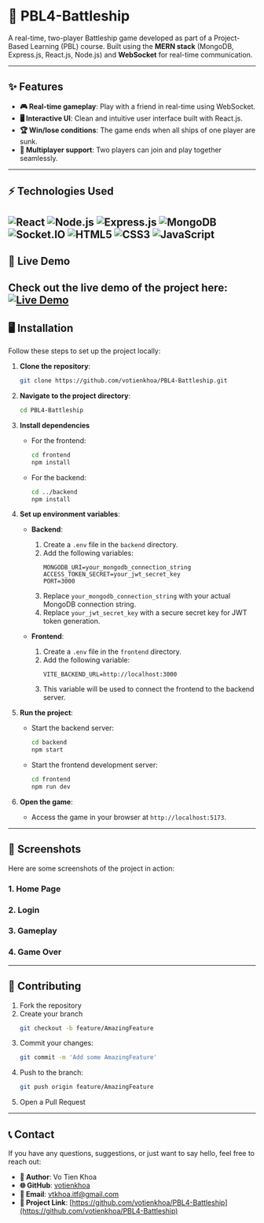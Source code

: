 # 🚢 PBL4-Battleship

A real-time, two-player Battleship game developed as part of a Project-Based Learning (PBL) course. Built using the **MERN stack** (MongoDB, Express.js, React.js, Node.js) and **WebSocket** for real-time communication.

---

## ✨ Features

- **🎮 Real-time gameplay**: Play with a friend in real-time using WebSocket.
- **🖥️ Interactive UI**: Clean and intuitive user interface built with React.js.
- **🏆 Win/lose conditions**: The game ends when all ships of one player are sunk.
- **👥 Multiplayer support**: Two players can join and play together seamlessly.

---

## ⚡ Technologies Used

![React](https://img.shields.io/badge/React-20232A?style=for-the-badge&logo=react&logoColor=61DAFB)
![Node.js](https://img.shields.io/badge/Node.js-339933?style=for-the-badge&logo=node.js&logoColor=white)
![Express.js](https://img.shields.io/badge/Express.js-000000?style=for-the-badge&logo=express&logoColor=white)
![MongoDB](https://img.shields.io/badge/MongoDB-47A248?style=for-the-badge&logo=mongodb&logoColor=white)
![Socket.IO](https://img.shields.io/badge/Socket.IO-010101?style=for-the-badge&logo=socket.io&logoColor=white)
![HTML5](https://img.shields.io/badge/HTML5-E34F26?style=for-the-badge&logo=html5&logoColor=white)
![CSS3](https://img.shields.io/badge/CSS3-1572B6?style=for-the-badge&logo=css3&logoColor=white)
![JavaScript](https://img.shields.io/badge/JavaScript-F7DF1E?style=for-the-badge&logo=javascript&logoColor=black)
---
## 🚀 Live Demo
Check out the live demo of the project here:  
[![Live Demo](https://img.shields.io/badge/Live_Demo-Open-purple?style=for-the-badge)](https://kohu-battleship.onrender.com)
---

## 🖥️ Installation

Follow these steps to set up the project locally:

1. **Clone the repository**:
   ```bash
   git clone https://github.com/votienkhoa/PBL4-Battleship.git
2. **Navigate to the project directory**:
   ```bash
   cd PBL4-Battleship
3. **Install dependencies**
   - For the frontend:
     ```bash
     cd frontend
     npm install
   - For the backend:
       ```bash
       cd ../backend
       npm install
       ```

4. **Set up environment variables**:
   - **Backend**:
      1. Create a `.env` file in the `backend` directory.
      2. Add the following variables:
         ```env
         MONGODB_URI=your_mongodb_connection_string
         ACCESS_TOKEN_SECRET=your_jwt_secret_key
         PORT=3000
         ```
      3. Replace `your_mongodb_connection_string` with your actual MongoDB connection string.
      4. Replace `your_jwt_secret_key` with a secure secret key for JWT token generation.

   - **Frontend**:
      1. Create a `.env` file in the `frontend` directory.
      2. Add the following variable:
         ```env
         VITE_BACKEND_URL=http://localhost:3000
         ```
      3. This variable will be used to connect the frontend to the backend server.
5. **Run the project**:
   - Start the backend server:
     ```bash
     cd backend
     npm start
     ```
   - Start the frontend development server:
     ```bash
     cd frontend
     npm run dev
     ```
6. **Open the game**:
   - Access the game in your browser at `http://localhost:5173`.
---
## 📸 Screenshots

Here are some screenshots of the project in action:

### 1. **Home Page**

### 2. **Login**

### 3. **Gameplay**

### 4. **Game Over**

---
## 🤝 Contributing
   1. Fork the repository
   2. Create your branch 
      ```bash
      git checkout -b feature/AmazingFeature
      ```
   3. Commit your changes:
      ```bash
      git commit -m 'Add some AmazingFeature'
      ```
   4. Push to the branch:
      ```bash
      git push origin feature/AmazingFeature
      ```
   5. Open a Pull Request
---
## 📞 Contact

If you have any questions, suggestions, or just want to say hello, feel free to reach out:

- **👤 Author**: Vo Tien Khoa
- **🌐 GitHub**: [votienkhoa](https://github.com/votienkhoa)
- **📧 Email**: vtkhoa.itf@gmail.com
- **🔗 Project Link**: [https://github.com/votienkhoa/PBL4-Battleship](https://github.com/votienkhoa/PBL4-Battleship)
   
